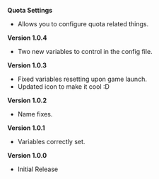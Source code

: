 **Quota Settings**

- Allows you to configure quota related things.

**Version 1.0.4**

- Two new variables to control in the config file.

**Version 1.0.3**

- Fixed variables resetting upon game launch.
- Updated icon to make it cool :D

**Version 1.0.2**

- Name fixes.

**Version 1.0.1**

- Variables correctly set.

**Version 1.0.0**

- Initial Release